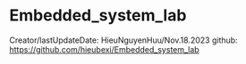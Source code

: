 # Embedded_system_lab
Creator/lastUpdateDate: HieuNguyenHuu/Nov.18.2023
github: https://github.com/hieubexi/Embedded_system_lab

